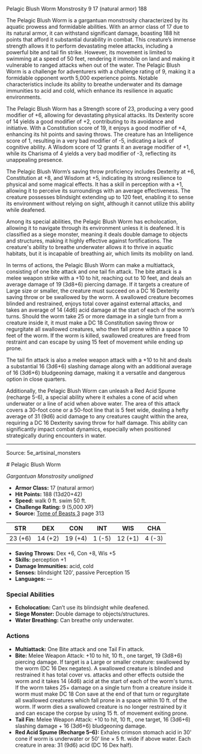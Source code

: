 <MonsterName/>Pelagic Blush Worm</MonsterName>
<CreatureType/>Monstrosity</CreatureType>
<CR/>9</CR>
<AC/>17 (natural armor)</AC>
<HP/>188</HP>
<summary>The Pelagic Blush Worm is a gargantuan monstrosity characterized by its aquatic prowess and formidable abilities. With an armor class of 17 due to its natural armor, it can withstand significant damage, boasting 188 hit points that afford it substantial durability in combat. This creature’s immense strength allows it to perform devastating melee attacks, including a powerful bite and tail fin strike. However, its movement is limited to swimming at a speed of 50 feet, rendering it immobile on land and making it vulnerable to ranged attacks when out of the water. The Pelagic Blush Worm is a challenge for adventurers with a challenge rating of 9, making it a formidable opponent worth 5,000 experience points. Notable characteristics include its ability to breathe underwater and its damage immunities to acid and cold, which enhance its resilience in aquatic environments.</summary>

<detail>

The Pelagic Blush Worm has a Strength score of 23, producing a very good modifier of +6, allowing for devastating physical attacks. Its Dexterity score of 14 yields a good modifier of +2, contributing to its avoidance and initiative. With a Constitution score of 19, it enjoys a good modifier of +4, enhancing its hit points and saving throws. The creature has an Intelligence score of 1, resulting in a very bad modifier of -5, indicating a lack of cognitive ability. A Wisdom score of 12 grants it an average modifier of +1, while its Charisma of 4 yields a very bad modifier of -3, reflecting its unappealing presence.

The Pelagic Blush Worm’s saving throw proficiency includes Dexterity at +6, Constitution at +8, and Wisdom at +5, indicating its strong resilience to physical and some magical effects. It has a skill in perception with a +1, allowing it to perceive its surroundings with an average effectiveness. The creature possesses blindsight extending up to 120 feet, enabling it to sense its environment without relying on sight, although it cannot utilize this ability while deafened.

Among its special abilities, the Pelagic Blush Worm has echolocation, allowing it to navigate through its environment unless it is deafened. It is classified as a siege monster, meaning it deals double damage to objects and structures, making it highly effective against fortifications. The creature's ability to breathe underwater allows it to thrive in aquatic habitats, but it is incapable of breathing air, which limits its mobility on land.

In terms of actions, the Pelagic Blush Worm can make a multiattack, consisting of one bite attack and one tail fin attack. The bite attack is a melee weapon strike with a +10 to hit, reaching out to 10 feet, and deals an average damage of 19 (3d8+6) piercing damage. If it targets a creature of Large size or smaller, the creature must succeed on a DC 16 Dexterity saving throw or be swallowed by the worm. A swallowed creature becomes blinded and restrained, enjoys total cover against external attacks, and takes an average of 14 (4d6) acid damage at the start of each of the worm’s turns. Should the worm take 25 or more damage in a single turn from a creature inside it, it must make a DC 18 Constitution saving throw or regurgitate all swallowed creatures, who then fall prone within a space 10 feet of the worm. If the worm is killed, swallowed creatures are freed from restraint and can escape by using 15 feet of movement while ending up prone.

The tail fin attack is also a melee weapon attack with a +10 to hit and deals a substantial 16 (3d6+6) slashing damage along with an additional average of 16 (3d6+6) bludgeoning damage, making it a versatile and dangerous option in close quarters.

Additionally, the Pelagic Blush Worm can unleash a Red Acid Spume (recharge 5-6), a special ability where it exhales a cone of acid when underwater or a line of acid when above water. The area of this attack covers a 30-foot cone or a 50-foot line that is 5 feet wide, dealing a hefty average of 31 (9d6) acid damage to any creatures caught within the area, requiring a DC 16 Dexterity saving throw for half damage. This ability can significantly impact combat dynamics, especially when positioned strategically during encounters in water.</detail>



---

Source: 5e_artisinal_monsters

<statblock>
# Pelagic Blush Worm

*Gargantuan* *Monstrosity* *unaligned*

- **Armor Class:** 17 (natural armor)
- **Hit Points:** 188 (13d20+42)
- **Speed:** walk 0 ft. swim 50 ft.
- **Challenge Rating:** 9 (5,000 XP)
- **Source:** [Tome of Beasts 3](https://koboldpress.com/kpstore/product/tome-of-beasts-3-for-5th-edition/) page 313

| STR | DEX | CON | INT | WIS | CHA |
| --- | --- | --- | --- | --- | --- |
| 23 (+6) | 14 (+2) | 19 (+4) | 1 (-5) | 12 (+1) | 4 (-3) |

- **Saving Throws**: Dex +6, Con +8, Wis +5
- **Skills:** perception +1
- **Damage Immunities:** acid, cold
- **Senses:** blindsight 120', passive Perception 15
- **Languages:** —

### Special Abilities

- **Echolocation:** Can’t use its blindsight while deafened.
- **Siege Monster:** Double damage to objects/structures.
- **Water Breathing:** Can breathe only underwater.

### Actions

- **Multiattack:** One Bite attack and one Tail Fin attack.
- **Bite:** Melee Weapon Attack: +10 to hit, 10 ft., one target, 19 (3d8+6) piercing damage. If target is a Large or smaller creature: swallowed by the worm (DC 16 Dex negates). A swallowed creature is blinded and restrained it has total cover vs. attacks and other effects outside the worm and it takes 14 (4d6) acid at the start of each of the worm's turns. If the worm takes 25+ damage on a single turn from a creature inside it worm must make DC 18 Con save at the end of that turn or regurgitate all swallowed creatures which fall prone in a space within 10 ft. of the worm. If worm dies a swallowed creature is no longer restrained by it and can escape the corpse by using 15 ft. of movement exiting prone.
- **Tail Fin:** Melee Weapon Attack: +10 to hit, 10 ft., one target, 16 (3d6+6) slashing damage + 16 (3d6+6) bludgeoning damage.
- **Red Acid Spume (Recharge 5–6):** Exhales crimson stomach acid in 30' cone if worm is underwater or 50' line × 5 ft. wide if above water. Each creature in area: 31 (9d6) acid (DC 16 Dex half).


</statblock>


